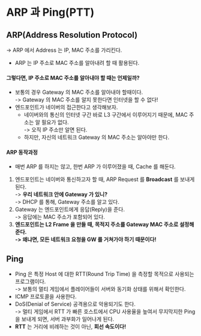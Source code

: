 # ARP 과 Ping(PTT)

## ARP(Address Resolution Protocol)

\-> ARP 에서 Address 는 IP, MAC 주소를 가리킨다.

* ARP 는 IP 주소로 MAC 주소를 알아내려 할 때 활용된다.

#### 그렇다면, IP 주소로 MAC 주소를 알아내야 할 때는 언제일까?

* 보통의 경우 Gateway 의 MAC 주소를 알아내야 할때이다.\
  \-> Gateway 의 MAC 주소를 알지 못한다면 인터넷을 할 수 없다!
* 엔드포인트가 네이버의 접근한다고 생각해보자.
  * 네이버와의 통신의 인터넷 구간 바로 L3 구간에서 이루어지기 때문에, MAC 주소는 알 필요가 없다.\
    \-> 오직 IP 주소만 알면 된다.
  * 하지만, 자신의 네트워크 Gateway 의 MAC 주소는 알아야만 한다.

#### ARP 동작과정

* 매번 ARP 를 하지는 않고, 한번 ARP 가 이루어졌을 때, Cache 를 해둔다.

1. 엔드포인트는 네이버와 통신하고자 할 때, ARP Request 를 **Broadcast** 를 보내게 된다.\
   \-> **우리 네트워크 안에 Gateway 가 있니?**\
   \-> DHCP 를 통해, Gateway 주소를 알고 있다.
2. Gateway 는 엔드포인트에게 응답(Reply)을 준다.\
   \-> 응답에는 MAC 주소가 포함되어 있다.
3. **엔드포인트는 L2 Frame 을 만들 때, 목적지 주소를 Gateway MAC 주소로 설정해준다.**\
   **-> 왜냐면, 모든 네트워크 요청을 GW 를 거쳐가야 하기 때문이다!**

## Ping

* Ping 은 특정 Host 에 대한 RTT(Round Trip Time) 을 측정할 목적으로 사용되는 프로그램이다.\
  \-> 보통의 멀티 게임에서 플레이어들이 서버와 동기화 상태를 위해서 확인한다.
* ICMP 프로토콜을 사용한다.
* DoS(Denial of Service) 공격용으로 악용되기도 한다.\
  \-> 멀티 게임에서 RTT 가 빠른 호스트에서 CPU 사용율을 높여서 무지막지한 Ping 을 보내게 되면, 서버 과부화가 일어나게 된다.
* **RTT** 는 거리에 비례하는 것이 아닌, **회선 속도이다!**
